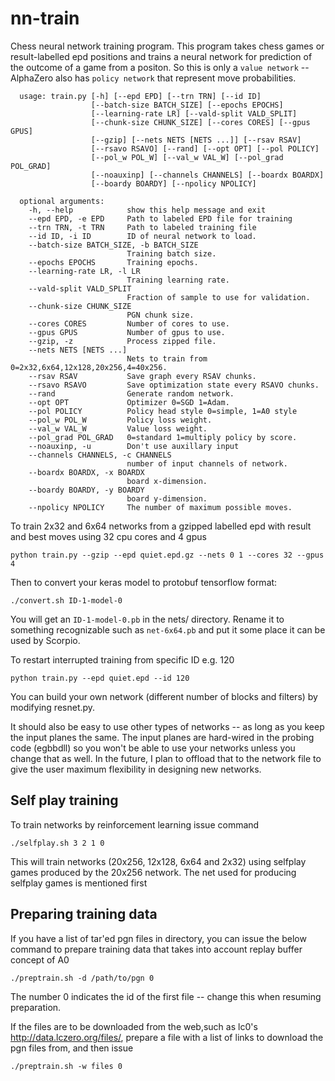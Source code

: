 # nn-train
Chess neural network training program. This program takes chess games or result-labelled
epd positions and trains a neural network for prediction of the outcome of a game from a positon. 
So this is only a `value network` -- AlphaZero also has `policy network` that represent move probabilities.

      usage: train.py [-h] [--epd EPD] [--trn TRN] [--id ID]
                      [--batch-size BATCH_SIZE] [--epochs EPOCHS]
                      [--learning-rate LR] [--vald-split VALD_SPLIT]
                      [--chunk-size CHUNK_SIZE] [--cores CORES] [--gpus GPUS]
                      [--gzip] [--nets NETS [NETS ...]] [--rsav RSAV]
                      [--rsavo RSAVO] [--rand] [--opt OPT] [--pol POLICY]
                      [--pol_w POL_W] [--val_w VAL_W] [--pol_grad POL_GRAD]
                      [--noauxinp] [--channels CHANNELS] [--boardx BOARDX]
                      [--boardy BOARDY] [--npolicy NPOLICY]

      optional arguments:
        -h, --help            show this help message and exit
        --epd EPD, -e EPD     Path to labeled EPD file for training
        --trn TRN, -t TRN     Path to labeled training file
        --id ID, -i ID        ID of neural network to load.
        --batch-size BATCH_SIZE, -b BATCH_SIZE
                              Training batch size.
        --epochs EPOCHS       Training epochs.
        --learning-rate LR, -l LR
                              Training learning rate.
        --vald-split VALD_SPLIT
                              Fraction of sample to use for validation.
        --chunk-size CHUNK_SIZE
                              PGN chunk size.
        --cores CORES         Number of cores to use.
        --gpus GPUS           Number of gpus to use.
        --gzip, -z            Process zipped file.
        --nets NETS [NETS ...]
                              Nets to train from 0=2x32,6x64,12x128,20x256,4=40x256.
        --rsav RSAV           Save graph every RSAV chunks.
        --rsavo RSAVO         Save optimization state every RSAVO chunks.
        --rand                Generate random network.
        --opt OPT             Optimizer 0=SGD 1=Adam.
        --pol POLICY          Policy head style 0=simple, 1=A0 style
        --pol_w POL_W         Policy loss weight.
        --val_w VAL_W         Value loss weight.
        --pol_grad POL_GRAD   0=standard 1=multiply policy by score.
        --noauxinp, -u        Don't use auxillary input
        --channels CHANNELS, -c CHANNELS
                              number of input channels of network.
        --boardx BOARDX, -x BOARDX
                              board x-dimension.
        --boardy BOARDY, -y BOARDY
                              board y-dimension.
        --npolicy NPOLICY     The number of maximum possible moves.

To train 2x32 and 6x64 networks from a gzipped labelled epd with result and best moves using
32 cpu cores and 4 gpus
    
    python train.py --gzip --epd quiet.epd.gz --nets 0 1 --cores 32 --gpus 4

Then to convert your keras model to protobuf tensorflow format:
    
    ./convert.sh ID-1-model-0

You will get an `ID-1-model-0.pb` in the nets/ directory. Rename it to something recognizable such 
as `net-6x64.pb` and put it some place it can be used by Scorpio.

To restart interrupted training from specific ID e.g. 120
    
    python train.py --epd quiet.epd --id 120

You can build your own network (different number of blocks and filters) by modifying resnet.py.

It should also be easy to use other types of networks -- as long as you keep the input planes the same.
The input planes are hard-wired in the probing code (egbbdll) so you won't be able to use your networks
unless you change that as well. In the future, I plan to offload that to the network file to give the user
maximum flexibility in designing new networks.

## Self play training

To train networks by reinforcement learning issue command
   
    ./selfplay.sh 3 2 1 0

This will train networks (20x256, 12x128, 6x64 and 2x32) using selfplay games produced
by the 20x256 network. The net used for producing selfplay games is mentioned first

## Preparing training data

If you have a list of tar'ed pgn files in directory, you can issue the below command to prepare
training data that takes into account replay buffer concept of A0

    ./preptrain.sh -d /path/to/pgn 0

The number 0 indicates the id of the first file -- change this when resuming preparation.

If the files are to be downloaded from the web,such as lc0's http://data.lczero.org/files/, prepare
a file with a list of links to download the pgn files from, and then issue

    ./preptrain.sh -w files 0
